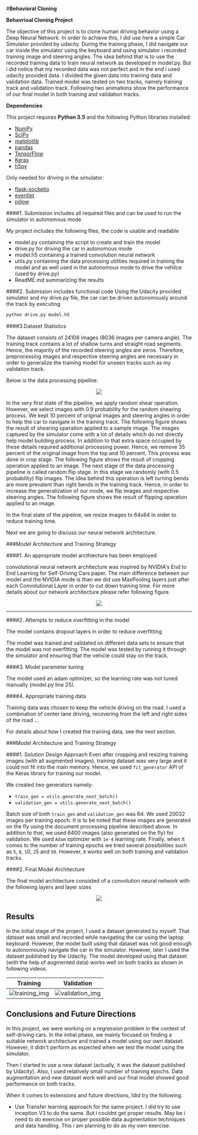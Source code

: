 #**Behavioral Cloning** 

**Behavrioal Cloning Project**

The objective of this project is to clone human driving behavior using a Deep Neural Network. 
In order to achieve this, I did use here a simple Car Simulator provided by udacity. During the training phase, I did navigate our car inside the simulator using the keyboard and using simulator i recorded training image and steering angles.
The idea behind that is to use the recorded training data  to train neural network as developed in model.py.
But i did notice that my recorded data was not perfect and in the end i used udacity provided data. I divided the given data into training data and validation data.
Trained model was tested on two tracks, namely training track and validation track. Following two animations show the performance of our final model in both training and validation tracks.

**Dependencies**

This project requires **Python 3.5** and the following Python libraries installed:

- [NumPy](http://www.numpy.org/)
- [SciPy](https://www.scipy.org/)
- [matplotlib](http://matplotlib.org/)
- [pandas](http://pandas.pydata.org/)
- [TensorFlow](http://tensorflow.org)
- [Keras](https://keras.io/)
- [h5py](http://www.h5py.org/)

Only needed for driving in the simulator:

- [flask-socketio](https://flask-socketio.readthedocs.io/en/latest/)
- [eventlet](http://eventlet.net/)
- [pillow](https://python-pillow.org/)

[//]: # (Image References)

[image1]: ./examples/placeholder.png "Model Visualization"
[image2]: ./examples/placeholder.png "Grayscaling"
[image3]: ./examples/placeholder_small.png "Recovery Image"
[image4]: ./examples/placeholder_small.png "Recovery Image"
[image5]: ./examples/placeholder_small.png "Recovery Image"
[image6]: ./examples/placeholder_small.png "Normal Image"
[image7]: ./examples/placeholder_small.png "Flipped Image"


####1. Submission includes all required files and can be used to run the simulator in autonomous mode

My project includes the following files, the code is usable and readable

* model.py containing the script to create and train the model
* drive.py for driving the car in autonomous mode
* model.h5 containing a trained convolution neural network
* utils.py containing the data processing utilities required in training the model and as well used in the autonomous mode to drive the vehilce (used by drive.py)
* ReadME.md  summarizing the results

####2. Submssion includes functional code
Using the Udacity provided simulator and my drive.py file, the car can be driven autonomously around the track by executing 
```sh
python drive.py model.h5
```

####3.Dataset Statistics

The dataset consists of 24108 images (8036 images per camera angle). The training track contains a lot of shallow turns and straight road segments. 
Hence, the majority of the recorded steering angles are zeros. Therefore, preprocessing images and respective steering angles are necessary
in order to generalize the training model for unseen tracks such as my validation track.

Below is the data processing pipeline.
<p align="center">
 <img src="./images/Pre-Processing.png">
</p>


In the very first state of the pipeline, we apply random shear operation. However, we select images with 0.9 probability for the random shearing process. We kept 10 percent of original images and steering angles in order to help the car to navigate in the training track. The following figure shows the result of shearing operation applied to a sample image.
The images captured by the simulator come with a lot of details which do not directly help model building process.  In addition to that extra space occupied by these details required additional processing power. Hence, we remove 35 percent of the original image from the top and 10 percent. This process was done in crop stage. The following figure shows the result of cropping operation applied to an image.
The next stage of the data processing pipeline is called random flip stage. In this stage we randomly (with 0.5 probability) flip images. The idea behind this operation is left turning bends are more prevalent than right bends in the training track. Hence, in order to increase the generalization of our mode, we flip images and respective steering angles. The following figure shows the result of flipping operation applied to an image.

In the final state of the pipeline, we resize images to 64x64 in order to reduce training time.

Next we are going to discuss our neural network architecture.

###Model Architecture and Training Strategy

####1. An appropriate model arcthiecture has been employed

convolutional neural network architecture was inspired by NVIDIA's End to End Learning for Self-Driving Cars paper.
The main difference between our model and the NVIDIA mode is than we did use MaxPooling layers just after each  Convolutional Layer in order to cut down training time. 
For more details about our network architecture please refer following figure.

<p align="center">
 <img src="./images/model.png">
</p>

___________________________________________________________________________________________________

####2. Attempts to reduce overfitting in the model

The model contains dropout layers in order to reduce overfitting 

The model was trained and validated on different data sets to ensure that the model was not overfitting. 
The model was tested by running it through the simulator and ensuring that the vehicle could stay on the track.

####3. Model parameter tuning

The model used an adam optimizer, so the learning rate was not tuned manually (model.py line 25).

####4. Appropriate training data

Training data was chosen to keep the vehicle driving on the road. I used a combination of center lane driving, recovering from the left and right sides of the road ... 

For details about how I created the training data, see the next section. 

###Model Architecture and Training Strategy

####1. Solution Design Approach
Even after cropping and resizing training images (with all augmented images), training dataset was very large and it could not fit into the main memory. Hence, we used `fit_generator` API of the Keras library for training our model.

We created two generators namely:

* `train_gen = utils.generate_next_batch()`
* `validation_gen = utils.generate_next_batch()` 

Batch size of both `train_gen` and `validation_gen` was 64. We used 20032 images per training epoch.
It is to be noted that these images are generated on the fly using the document processing pipeline described above.
In addition to that, we used 6400 images (also generated on the fly) for validation. We used `Adam` optimizer with `1e-4` learning rate. Finally, when it comes to the number of training epochs we tried several possibilities such as `5`, `8`, `1`0, `2`5 and `50`. However, `8` works well on both training and validation tracks.

####2. Final Model Architecture

The final model architecture consisted of a convolution neural network with the following layers and layer sizes  
<p align="center">
 <img src="./images/model-elements.png">
</p>

## Results
In the initial stage of the project, I used a dataset generated by myself. 
That dataset was small and recorded while navigating the car using the laptop keyboard. 
However, the model built using that dataset was not good enough to autonomously navigate the car in the simulator. 
However, later I used the dataset published by the Udacity. The model developed using that dataset (with the help of augmented data) works well on both tracks as shown in following videos. 

Training | Validation
------------|---------------
![training_img](./result_gifs/track_one.gif) | ![validation_img](./result_gifs/track_two.gif)



## Conclusions and Future Directions
In this project, we were working on a regression problem in the context of self-driving cars.
In the initial phase, we mainly focused on finding a suitable network architecture and trained a model using our own dataset.
However, it didn't perform as expected when we test the model using the simulator. 

Then I started to use a new dataset (actually, it was the dataset published by Udacity). 
 Also, I used relatively small number of training epochs. Data augmentation and new dataset work  well and our final model showed good performance on both tracks. 

When it comes to extensions and future directions, Idid try the following.

* Use Transfer learning approach for the same project. I did try to use inception V3 to do the same. But i couldnt get proper results. 
May be i need to do exercise on proper  possible data augmentation techniques and data handling. This i am planning to do as my own exercise. 


